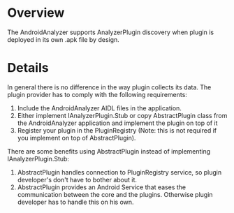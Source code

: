 # Overview #

The AndroidAnalyzer supports AnalyzerPlugin discovery when plugin is deployed in its own .apk file by design.


# Details #

In general there is no difference in the way plugin collects its data. The plugin provider has to comply with the following requirements:

  1. Include the AndroidAnalyzer AIDL files in the application.
  1. Either implement IAnalyzerPlugin.Stub or copy AbstractPlugin class from the AndroidAnalyzer application and implement the plugin on top of it
  1. Register your plugin in the PluginRegistry (Note: this is not required if you implement on top of AbstractPlugin).

There are some benefits using AbstractPlugin instead of implementing IAnalyzerPlugin.Stub:
  1. AbstractPlugin handles connection to PluginRegistry service, so plugin developer's don't have to bother about it.
  1. AbstractPlugin provides an Android Service that eases the communication between the core and the plugins. Otherwise plugin developer has to handle this on his own.